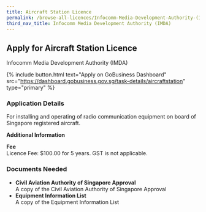 ```yaml
---
title: Aircraft Station Licence
permalink: /browse-all-licences/Infocomm-Media-Development-Authority-(IMDA)/Aircraft-Station-Licence
third_nav_title: Infocomm Media Development Authority (IMDA)
---
```


## Apply for Aircraft Station Licence

Infocomm Media Development Authority (IMDA)

{% include button.html text="Apply on GoBusiness Dashboard" src="https://dashboard.gobusiness.gov.sg/task-details/aircraftstation" type="primary" %}

<H3>Application Details</H3>

<p>For installing and operating of radio communication equipment on board of Singapore registered aircraft.</p>

<strong>Additional Information</strong>

<p>
    <strong>Fee</strong>
    <br>Licence Fee: $100.00 for 5 years. GST is not applicable.
</p>

<H3>Documents Needed</H3>

<ul>
    <li>
        <strong>Civil Aviation Authority of Singapore Approval</strong>
        <br>A copy of the Civil Aviation Authority of Singapore Approval
    </li>
    <li>
        <strong>Equipment Information List</strong>
        <br>A copy of the Equipment Information List
    </li>
</ul>

